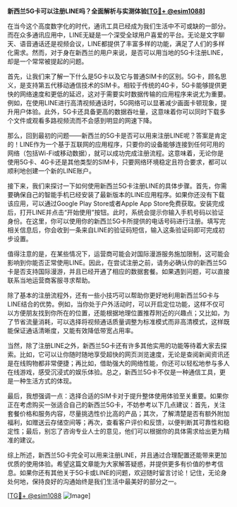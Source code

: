 **新西兰5G卡可以注册LINE吗？全面解析与实测体验[[TG💪+ @esim1088](https://t.me/s/esim1088)]**

在当今这个高度数字化的时代，通讯工具已经成为我们生活中不可或缺的一部分。而在众多通讯应用中，LINE无疑是一个深受全球用户喜爱的平台。无论是文字聊天、语音通话还是视频会议，LINE都提供了丰富多样的功能，满足了人们的多样化需求。然而，对于身在新西兰的用户来说，是否可以用当地的5G卡注册LINE，却是一个常常被提起的问题。

首先，让我们来了解一下什么是5G卡以及它与普通SIM卡的区别。5G卡，顾名思义，是支持第五代移动通信技术的SIM卡。相较于传统的4G卡，5G卡能够提供更快的网络速度和更低的延迟，这对于需要实时数据传输的应用程序来说尤为重要。例如，在使用LINE进行高清视频通话时，5G网络可以显著减少画面卡顿现象，提升用户体验。此外，5G卡还具备更高的数据吞吐量，这意味着你可以同时下载多个文件或观看多路视频流而不会感到明显的网速下降。

那么，回到最初的问题——新西兰的5G卡是否可以用来注册LINE呢？答案是肯定的！LINE作为一个基于互联网的应用程序，只要你的设备能够连接到任何可用的网络（包括Wi-Fi或移动数据），就可以成功完成注册流程。这意味着，无论你是使用5G卡、4G卡还是其他类型的SIM卡，只要网络环境稳定且符合要求，都可以顺利地创建一个新的LINE账户。

接下来，我们来探讨一下如何使用新西兰5G卡注册LINE的具体步骤。首先，你需要确保自己的智能手机已经安装了最新版本的LINE应用程序。如果你还没有下载该应用，可以通过Google Play Store或者Apple App Store免费获取。安装完成后，打开LINE并点击“开始使用”按钮。此时，系统会提示你输入手机号码以验证身份。在这里，你可以使用你的新西兰5G卡所提供的电话号码进行注册。填写完相关信息后，你会收到一条来自LINE的验证码短信，输入这条验证码即可完成初步设置。

值得注意的是，在某些情况下，运营商可能会对国际漫游服务施加限制，这可能会影响到你能否正常使用LINE。因此，在尝试注册之前，请务必确认你的新西兰5G卡是否支持国际漫游，并且已经开通了相应的数据套餐。如果遇到问题，可以直接联系当地运营商客服寻求帮助。

除了基本的注册流程外，还有一些小技巧可以帮助你更好地利用新西兰5G卡与LINE结合的优势。例如，当你处于户外活动时，可以开启定位功能，这样不仅可以方便朋友找到你所在的位置，还能根据地理位置推荐附近的兴趣点；又比如，为了节省流量消耗，可以选择将视频通话质量调整为标准模式而非高清模式，这样既能保证通话清晰度，又能有效降低带宽占用率。

当然，除了注册LINE之外，新西兰5G卡还有许多其他实用的功能等待着大家去探索。比如，它可以让你随时随地享受超快的网页浏览速度，无论是查阅新闻资讯还是在线购物都非常便捷；再比如，借助强大的网络性能，你还可以轻松地参与多人在线游戏，感受沉浸式的娱乐体验。总之，新西兰5G卡不仅是一种通信工具，更是一种生活方式的体现。

最后，我想强调一点：选择合适的SIM卡对于提升整体使用体验至关重要。如果你正在考虑购买一张适合自己的新西兰5G卡，不妨参考以下几点建议：首先，关注套餐价格和服务内容，尽量挑选性价比高的产品；其次，了解清楚是否有额外附加福利，如赠送云存储空间等；再次，查看客户评价和反馈，以便判断其可靠性和稳定性；最后，别忘了咨询专业人士的意见，他们可以根据你的具体需求给出更为精准的建议。

综上所述，新西兰5G卡完全可以用来注册LINE，并且通过合理配置还能带来更加优质的使用体验。希望这篇文章能为大家解答疑惑，并提供更多有价值的参考信息。如果你还有其他关于5G卡或LINE的问题，欢迎随时留言讨论！记住，无论身处何地，保持良好的沟通始终是我们生活中最美好的部分之一。

[[TG💪+ @esim1088](https://t.me/s/esim1088) ![Image](https://i.postimg.cc/4NQfJmqS/Snipaste-2025-05-13-00-14-12.png)]